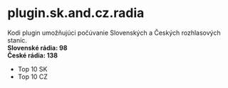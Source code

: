 # plugin.sk.and.cz.radia
Kodi plugin umožňujúci počúvanie Slovenských a Českých rozhlasových staníc.<br>
<b>Slovenské rádia: 98</b><br>
<b>České rádia: 138 </b><br>
- Top 10 SK<br>
- Top 10 CZ
